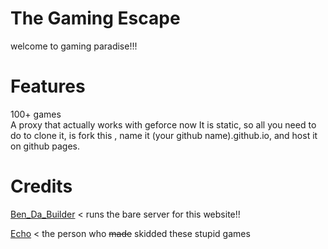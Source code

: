 # The Gaming Escape
welcome to gaming paradise!!!

# Features
100+ games  
A proxy that actually works with geforce now
It is static, so all you need to do to clone it, is fork this , name it (your github name).github.io, and host it on github pages.

# Credits
[Ben_Da_Builder](https://benrogo.net) < runs the bare server for this website!!

[Echo](https://3kh0.net) < the person who ~~made~~ skidded these stupid games
